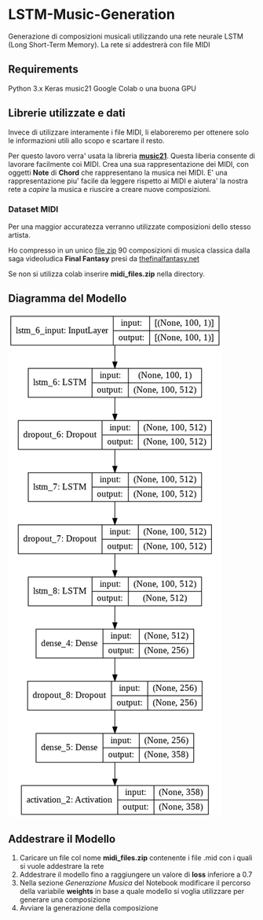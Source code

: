 # LSTM-Music-Generation
Generazione di composizioni musicali utilizzando una rete neurale LSTM (Long Short-Term Memory). La rete si addestrerà con file MIDI

## Requirements
Python 3.x
Keras
music21
Google Colab o una buona GPU

## Librerie utilizzate e dati
Invece di utilizzare interamente i file MIDI, li elaboreremo per ottenere solo le informazioni utili allo scopo e scartare il resto. 

Per questo lavoro verra' usata la libreria [**music21**](http://web.mit.edu/music21/). Questa liberia consente di lavorare facilmente coi MIDI. 
Crea una sua rappresentazione dei MIDI, con oggetti **Note** di **Chord** che rappresentano la musica nei MIDI. E' una rappresentazione piu' facile da leggere rispetto ai MIDI e aiutera' la nostra rete a *capire* la musica e riuscire a creare nuove composizioni.

### Dataset MIDI
Per una maggior accuratezza verranno utilizzate composizioni dello stesso artista. 

Ho compresso in un unico  [file zip](https://github.com/kinycx/LSTM-Music-Generation/blob/main/midi_files.zip) 90 composizioni di musica classica dalla saga videoludica **Final Fantasy** presi da [thefinalfantasy.net](https://thefinalfantasy.net/site/midi-collection.html)

 
Se non si utilizza colab inserire **midi_files.zip** nella directory.

## Diagramma del Modello

![model](https://github.com/kinycx/LSTM-Music-Generation/blob/main/model.png)

## Addestrare il Modello
1. Caricare un file col nome **midi_files.zip** contenente i file .mid con i quali si vuole addestrare la rete
2. Addestrare il modello fino a raggiungere un valore di **loss** inferiore a 0.7
3. Nella sezione *Generazione Musica* del Notebook modificare il percorso della variabile **weights** in base a quale modello si voglia utilizzare per generare una composizione
4. Avviare la generazione della composizione

